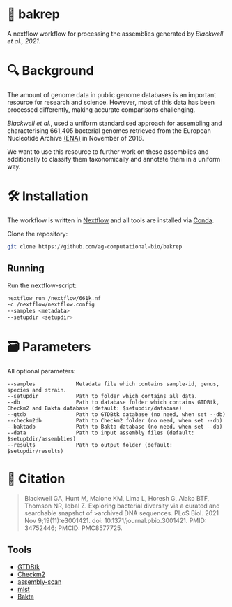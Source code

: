 :microbe: bakrep
=======

A nextflow workflow for processing the assemblies generated by _Blackwell et al., 2021_.

# :mag: Background 

The amount of genome data in public genome databases is an important resource for research and science. However, most of this data has been processed differently, making accurate comparisons challenging.<br>

_Blackwell et al._, used a uniform standardised approach for assembling and characterising 661,405 bacterial genomes retrieved from the European Nucleotide Archive [(ENA)](https://www.ebi.ac.uk/ena/browser/home) in November of 2018.<br>

We want to use this resource to further work on these assemblies and additionally to classify them taxonomically and annotate them in a uniform way.

# :hammer_and_wrench:  Installation  

The workflow is written in [Nextflow](https://www.nextflow.io/docs/latest/index.html) and all tools are installed via [Conda](https://conda.io/projects/conda/en/latest/user-guide/install/index.html).

Clone the repository:

```bash
git clone https://github.com/ag-computational-bio/bakrep
```
## Running

Run the nextflow-script:

```bash
nextflow run /nextflow/661k.nf 
-c /nextflow/nextflow.config
--samples <metadata> 
--setupdir <setupdir>
```

# 🗃️ Parameters 

All optional parameters:

```
--samples             Metadata file which contains sample-id, genus, species and strain. 
--setupdir            Path to folder which contains all data.
--db                  Path to database folder which contains GTDBtk, Checkm2 and Bakta database (default: $setupdir/database)
--gtdb                Path to GTDBtk database (no need, when set --db)
--checkm2db           Path to Checkm2 folder (no need, when set --db)
--baktadb             Path to Bakta database (no need, when set --db)
--data                Path to input assembly files (default: $setuptdir/assemblies)
--results             Path to output folder (default: $setupdir/results)
```

# :page_facing_up: Citation

>Blackwell GA, Hunt M, Malone KM, Lima L, Horesh G, Alako BTF, Thomson NR, Iqbal Z. Exploring bacterial diversity via a curated and searchable snapshot of >archived DNA sequences. PLoS Biol. 2021 Nov 9;19(11):e3001421. doi: 10.1371/journal.pbio.3001421. PMID: 34752446; PMCID: PMC8577725.

## Tools

- [GTDBtk](https://github.com/Ecogenomics/GTDBTk)
- [Checkm2](https://github.com/chklovski/CheckM2)
- [assembly-scan](https://github.com/rpetit3/assembly-scan)
- [mlst](https://github.com/tseemann/mlst)
- [Bakta](https://github.com/oschwengers/bakta#usage)


